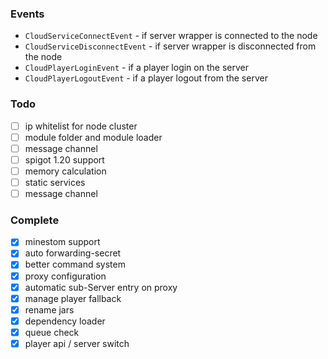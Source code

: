

### Events

- `CloudServiceConnectEvent` - if server wrapper is connected to the node
- `CloudServiceDisconnectEvent` - if server wrapper is disconnected from the node
- `CloudPlayerLoginEvent` - if a player login on the server
- `CloudPlayerLogoutEvent` - if a player logout from the server

### Todo

- [ ] ip whitelist for node cluster
- [ ] module folder and module loader
- [ ] message channel
- [ ] spigot 1.20 support
- [ ] memory calculation
- [ ] static services
- [ ] message channel

### Complete

- [x] minestom support
- [x] auto forwarding-secret
- [x] better command system
- [x] proxy configuration
- [x] automatic sub-Server entry on proxy
- [x] manage player fallback
- [x] rename jars
- [x] dependency loader
- [x] queue check
- [x] player api / server switch